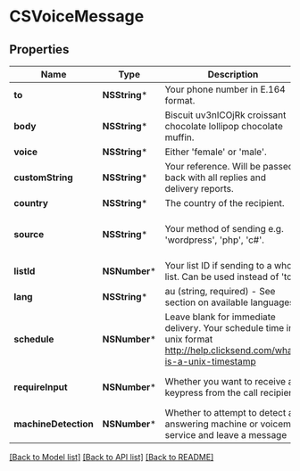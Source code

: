 # CSVoiceMessage

## Properties
Name | Type | Description | Notes
------------ | ------------- | ------------- | -------------
**to** | **NSString*** | Your phone number in E.164 format. | [optional] 
**body** | **NSString*** | Biscuit uv3nlCOjRk croissant chocolate lollipop chocolate muffin. | 
**voice** | **NSString*** | Either &#39;female&#39; or &#39;male&#39;. | 
**customString** | **NSString*** | Your reference. Will be passed back with all replies and delivery reports. | 
**country** | **NSString*** | The country of the recipient. | 
**source** | **NSString*** | Your method of sending e.g. &#39;wordpress&#39;, &#39;php&#39;, &#39;c#&#39;. | [optional] [default to @"sdk"]
**listId** | **NSNumber*** | Your list ID if sending to a whole list. Can be used instead of &#39;to&#39;. | [optional] 
**lang** | **NSString*** | au (string, required) - See section on available languages. | [optional] 
**schedule** | **NSNumber*** | Leave blank for immediate delivery. Your schedule time in unix format http://help.clicksend.com/what-is-a-unix-timestamp | [optional] 
**requireInput** | **NSNumber*** | Whether you want to receive a keypress from the call recipient | [optional] [default to @0]
**machineDetection** | **NSNumber*** | Whether to attempt to detect an answering machine or voicemail service and leave a message | [optional] [default to @0]

[[Back to Model list]](../README.md#documentation-for-models) [[Back to API list]](../README.md#documentation-for-api-endpoints) [[Back to README]](../README.md)


